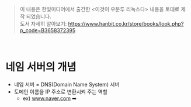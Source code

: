 > 이 내용은 한빛미디어에서 출간한 <이것이 우분투 리눅스다> 내용을 토대로 제작 되었습니다.   
> 도서 자세히 알아보기: https://www.hanbit.co.kr/store/books/look.php?p_code=B3658372395    

<br>

# 네임 서버의 개념
* 네임 서버 = DNS(Domain Name System) 서버
* 도메인 이름을 IP 주소로 변환시켜 주는 역할 
  * ex) www.naver.com ➡